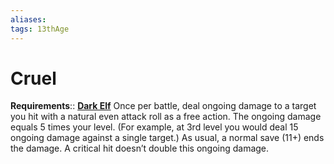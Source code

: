 ```yaml
---
aliases: 
tags: 13thAge
---
```

# Cruel
**Requirements**:: [**Dark Elf**](3-Dark-Elf.md)
Once per battle, deal ongoing damage to a target you hit with a natural even attack roll as a free action. The ongoing damage equals 5 times your level. (For example, at 3rd level you would deal 15 ongoing damage against a single target.) As usual, a normal save (11+) ends the damage. A critical hit doesn’t double this ongoing damage.

 

